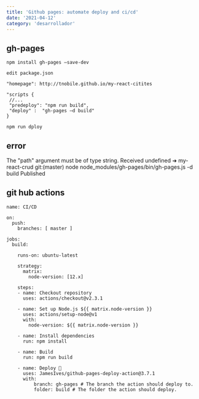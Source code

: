```yaml
---
title: 'Github pages: automate deploy and ci/cd'
date: '2021-04-12'
category: 'desarrollador'
---
```


## gh-pages

```
npm install gh-pages –save-dev

edit package.json

"homepage": http://tnobile.github.io/my-react-citites

"scripts {
 //...
 "predeploy": "npm run build",
 "deploy" :  "gh-pages –d build"
}

npm run dploy

```



## error
The "path" argument must be of type string. Received undefined
➜  my-react-crud git:(master) node node_modules/gh-pages/bin/gh-pages.js -d build
Published


## git hub actions
```
name: CI/CD

on:
  push:
    branches: [ master ]
    
jobs:
  build:

    runs-on: ubuntu-latest

    strategy:
      matrix:
        node-version: [12.x]

    steps:
    - name: Checkout repository
      uses: actions/checkout@v2.3.1

    - name: Set up Node.js ${{ matrix.node-version }}
      uses: actions/setup-node@v1
      with:
        node-version: ${{ matrix.node-version }}

    - name: Install dependencies
      run: npm install
      
    - name: Build
      run: npm run build
    
    - name: Deploy 🚀
      uses: JamesIves/github-pages-deploy-action@3.7.1
      with:
          branch: gh-pages # The branch the action should deploy to.
          folder: build # The folder the action should deploy.
```